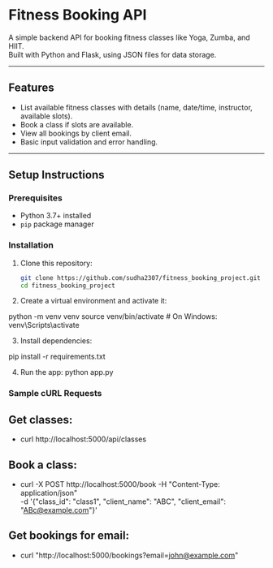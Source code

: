 # Fitness Booking API

A simple backend API for booking fitness classes like Yoga, Zumba, and HIIT.  
Built with Python and Flask, using JSON files for data storage.

---

## Features

- List available fitness classes with details (name, date/time, instructor, available slots).  
- Book a class if slots are available.  
- View all bookings by client email.  
- Basic input validation and error handling.  

---

## Setup Instructions

### Prerequisites

- Python 3.7+ installed  
- `pip` package manager  

### Installation

1. Clone this repository:  
   ```bash
   git clone https://github.com/sudha2307/fitness_booking_project.git
   cd fitness_booking_project

2. Create a virtual environment and activate it:

python -m venv venv
source venv/bin/activate   # On Windows: venv\Scripts\activate

3. Install dependencies:

pip install -r requirements.txt

4. Run the app:
python app.py

### Sample cURL Requests
## Get classes:

  - curl http://localhost:5000/api/classes
   
## Book a class:

   - curl -X POST http://localhost:5000/book -H "Content-Type: application/json" \
   -d '{"class_id": "class1", "client_name": "ABC", "client_email": "ABc@example.com"}'

## Get bookings for email:
   - curl "http://localhost:5000/bookings?email=john@example.com"

